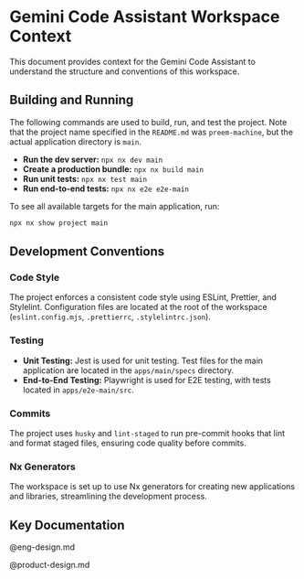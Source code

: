 # Gemini Code Assistant Workspace Context

This document provides context for the Gemini Code Assistant to understand the structure and conventions of this workspace.

## Building and Running

The following commands are used to build, run, and test the project. Note that the project name specified in the `README.md` was `preem-machine`, but the actual application directory is `main`.

- **Run the dev server:** `npx nx dev main`
- **Create a production bundle:** `npx nx build main`
- **Run unit tests:** `npx nx test main`
- **Run end-to-end tests:** `npx nx e2e e2e-main`

To see all available targets for the main application, run:

```sh
npx nx show project main
```

## Development Conventions

### Code Style

The project enforces a consistent code style using ESLint, Prettier, and Stylelint. Configuration files are located at the root of the workspace (`eslint.config.mjs`, `.prettierrc`, `.stylelintrc.json`).

### Testing

- **Unit Testing:** Jest is used for unit testing. Test files for the main application are located in the `apps/main/specs` directory.
- **End-to-End Testing:** Playwright is used for E2E testing, with tests located in `apps/e2e-main/src`.

### Commits

The project uses `husky` and `lint-staged` to run pre-commit hooks that lint and format staged files, ensuring code quality before commits.

### Nx Generators

The workspace is set up to use Nx generators for creating new applications and libraries, streamlining the development process.

## Key Documentation

@eng-design.md

@product-design.md
